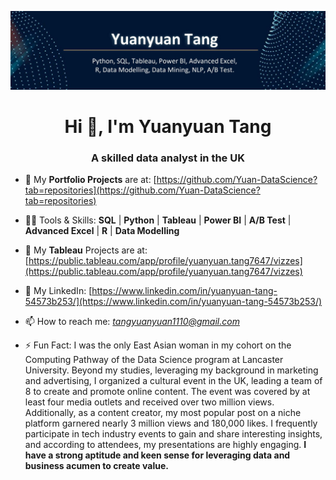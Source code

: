 ![Yuanyuan Tang's Business Card](https://github.com/Yuan-DataScience/Yuan-DataScience/blob/main/LinedInBanner.jpg?raw=true)

<h1 align="center">Hi 👋, I'm Yuanyuan Tang</h1>
<h3 align="center">A skilled data analyst in the UK</h3>

- 🔭 My **Portfolio Projects** are at:  [https://github.com/Yuan-DataScience?tab=repositories](https://github.com/Yuan-DataScience?tab=repositories)

- 👨‍💻 Tools & Skills:                    **SQL** | **Python** | **Tableau** | **Power BI** | **A/B Test** | **Advanced Excel**  | **R**  | **Data Modelling** 

- 🤝 My **Tableau** Projects are at:  [https://public.tableau.com/app/profile/yuanyuan.tang7647/vizzes](https://public.tableau.com/app/profile/yuanyuan.tang7647/vizzes)

- 💬 My LinkedIn:                       [https://www.linkedin.com/in/yuanyuan-tang-54573b253/](https://www.linkedin.com/in/yuanyuan-tang-54573b253/)

- 📫 How to reach me:                  *tangyuanyuan1110@gmail.com*

- ⚡ Fun Fact:                      I was the only East Asian woman in my cohort on the Computing Pathway of the Data Science program at Lancaster University. Beyond my studies, leveraging my background in marketing and advertising, I organized a cultural event in the UK, leading a team of 8 to create and promote online content. The event was covered by at least four media outlets and received over two million views. Additionally, as a content creator, my most popular post on a niche platform garnered nearly 3 million views and 180,000 likes. I frequently participate in tech industry events to gain and share interesting insights, and according to attendees, my presentations are highly engaging. **I have a strong aptitude and keen sense for leveraging data and business acumen to create value.**

